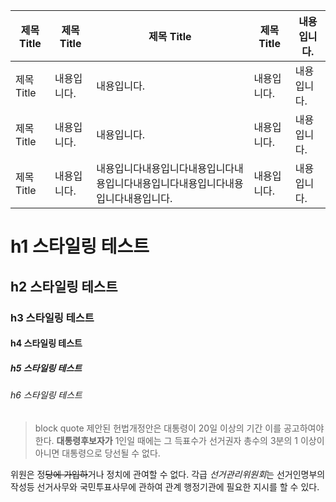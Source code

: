 | 제목 Title | 제목 Title  | 제목 Title                                                                        | 제목 Title  | 내용입니다. |
| ---------- | ----------- | --------------------------------------------------------------------------------- | ----------- | ----------- |
| 제목 Title | 내용입니다. | 내용입니다.                                                                       | 내용입니다. | 내용입니다. |
| 제목 Title | 내용입니다. | 내용입니다.                                                                       | 내용입니다. | 내용입니다. |
| 제목 Title | 내용입니다. | 내용입니다내용입니다내용입니다내용입니다내용입니다내용입니다내용입니다내용입니다. | 내용입니다. | 내용입니다. |

# h1 스타일링 테스트

## h2 스타일링 테스트

### h3 스타일링 테스트

#### h4 스타일링 테스트

##### h5 스타일링 테스트

###### h6 스타일링 테스트

> block quote
> 제안된 헌법개정안은 대통령이 20일 이상의 기간 이를 공고하여야 한다. **대통령후보자가** 1인일 때에는 그 득표수가 선거권자 총수의 3분의 1 이상이 아니면 대통령으로 당선될 수 없다.

위원은 정~~당에 가입하~~거나 정치에 관여할 수 없다. 각급 *선거관리위원회*는 선거인명부의 작성등 선거사무와 국민투표사무에 관하여 관계 행정기관에 필요한 지시를 할 수 있다.


